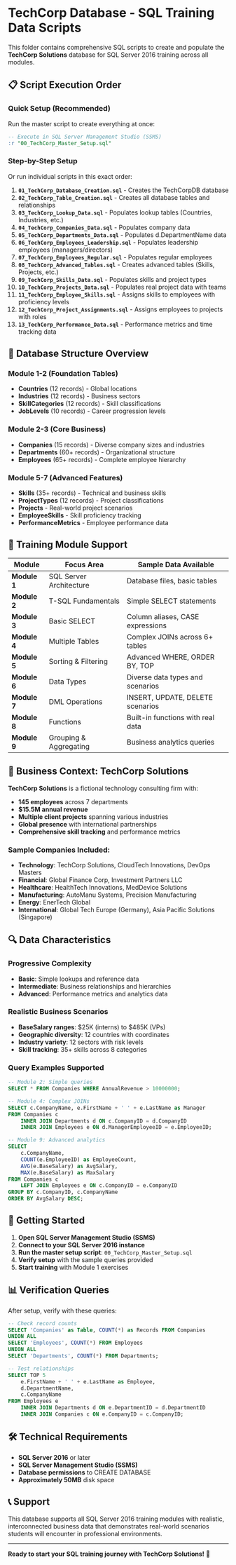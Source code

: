 # TechCorp Database - SQL Training Data Scripts

This folder contains comprehensive SQL scripts to create and populate the **TechCorp Solutions** database for SQL Server 2016 training across all modules.

## 📋 Script Execution Order

### **Quick Setup (Recommended)**
Run the master script to create everything at once:
```sql
-- Execute in SQL Server Management Studio (SSMS)
:r "00_TechCorp_Master_Setup.sql"
```

### **Step-by-Step Setup**
Or run individual scripts in this exact order:

1. **`01_TechCorp_Database_Creation.sql`** - Creates the TechCorpDB database
2. **`02_TechCorp_Table_Creation.sql`** - Creates all database tables and relationships
3. **`03_TechCorp_Lookup_Data.sql`** - Populates lookup tables (Countries, Industries, etc.)
4. **`04_TechCorp_Companies_Data.sql`** - Populates company data
5. **`05_TechCorp_Departments_Data.sql`** - Populates d.DepartmentName data
6. **`06_TechCorp_Employees_Leadership.sql`** - Populates leadership employees (managers/directors)
7. **`07_TechCorp_Employees_Regular.sql`** - Populates regular employees
8. **`08_TechCorp_Advanced_Tables.sql`** - Creates advanced tables (Skills, Projects, etc.)
9. **`09_TechCorp_Skills_Data.sql`** - Populates skills and project types
10. **`10_TechCorp_Projects_Data.sql`** - Populates real project data with teams
11. **`11_TechCorp_Employee_Skills.sql`** - Assigns skills to employees with proficiency levels
12. **`12_TechCorp_Project_Assignments.sql`** - Assigns employees to projects with roles
13. **`13_TechCorp_Performance_Data.sql`** - Performance metrics and time tracking data

## 🏢 Database Structure Overview

### **Module 1-2 (Foundation Tables)**
- **Countries** (12 records) - Global locations
- **Industries** (12 records) - Business sectors  
- **SkillCategories** (12 records) - Skill classifications
- **JobLevels** (10 records) - Career progression levels

### **Module 2-3 (Core Business)**
- **Companies** (15 records) - Diverse company sizes and industries
- **Departments** (60+ records) - Organizational structure
- **Employees** (65+ records) - Complete employee hierarchy

### **Module 5-7 (Advanced Features)**
- **Skills** (35+ records) - Technical and business skills
- **ProjectTypes** (12 records) - Project classifications
- **Projects** - Real-world project scenarios
- **EmployeeSkills** - Skill proficiency tracking
- **PerformanceMetrics** - Employee performance data

## 🎯 Training Module Support

| Module | Focus Area | Sample Data Available |
|--------|------------|----------------------|
| **Module 1** | SQL Server Architecture | Database files, basic tables |
| **Module 2** | T-SQL Fundamentals | Simple SELECT statements |
| **Module 3** | Basic SELECT | Column aliases, CASE expressions |
| **Module 4** | Multiple Tables | Complex JOINs across 6+ tables |
| **Module 5** | Sorting & Filtering | Advanced WHERE, ORDER BY, TOP |
| **Module 6** | Data Types | Diverse data types and scenarios |
| **Module 7** | DML Operations | INSERT, UPDATE, DELETE scenarios |
| **Module 8** | Functions | Built-in functions with real data |
| **Module 9** | Grouping & Aggregating | Business analytics queries |

## 💼 Business Context: TechCorp Solutions

**TechCorp Solutions** is a fictional technology consulting firm with:
- **145 employees** across 7 departments
- **$15.5M annual revenue**
- **Multiple client projects** spanning various industries
- **Global presence** with international partnerships
- **Comprehensive skill tracking** and performance metrics

### Sample Companies Included:
- **Technology**: TechCorp Solutions, CloudTech Innovations, DevOps Masters
- **Financial**: Global Finance Corp, Investment Partners LLC  
- **Healthcare**: HealthTech Innovations, MedDevice Solutions
- **Manufacturing**: AutoManu Systems, Precision Manufacturing
- **Energy**: EnerTech Global
- **International**: Global Tech Europe (Germany), Asia Pacific Solutions (Singapore)

## 🔍 Data Characteristics

### **Progressive Complexity**
- **Basic**: Simple lookups and reference data
- **Intermediate**: Business relationships and hierarchies  
- **Advanced**: Performance metrics and analytics data

### **Realistic Business Scenarios**
- **BaseSalary ranges**: $25K (interns) to $485K (VPs)
- **Geographic diversity**: 12 countries with coordinates
- **Industry variety**: 12 sectors with risk levels
- **Skill tracking**: 35+ skills across 8 categories

### **Query Examples Supported**
```sql
-- Module 2: Simple queries
SELECT * FROM Companies WHERE AnnualRevenue > 10000000;

-- Module 4: Complex JOINs
SELECT c.CompanyName, e.FirstName + ' ' + e.LastName as Manager
FROM Companies c
    INNER JOIN Departments d ON c.CompanyID = d.CompanyID
    INNER JOIN Employees e ON d.ManagerEmployeeID = e.EmployeeID;

-- Module 9: Advanced analytics
SELECT 
    c.CompanyName,
    COUNT(e.EmployeeID) as EmployeeCount,
    AVG(e.BaseSalary) as AvgSalary,
    MAX(e.BaseSalary) as MaxSalary
FROM Companies c
    LEFT JOIN Employees e ON c.CompanyID = e.CompanyID
GROUP BY c.CompanyID, c.CompanyName
ORDER BY AvgSalary DESC;
```

## 🚀 Getting Started

1. **Open SQL Server Management Studio (SSMS)**
2. **Connect to your SQL Server 2016 instance**
3. **Run the master setup script**: `00_TechCorp_Master_Setup.sql`
4. **Verify setup** with the sample queries provided
5. **Start training** with Module 1 exercises

## 📊 Verification Queries

After setup, verify with these queries:

```sql
-- Check record counts
SELECT 'Companies' as Table, COUNT(*) as Records FROM Companies
UNION ALL
SELECT 'Employees', COUNT(*) FROM Employees
UNION ALL  
SELECT 'Departments', COUNT(*) FROM Departments;

-- Test relationships
SELECT TOP 5
    e.FirstName + ' ' + e.LastName as Employee,
    d.DepartmentName,
    c.CompanyName
FROM Employees e
    INNER JOIN Departments d ON e.DepartmentID = d.DepartmentID
    INNER JOIN Companies c ON e.CompanyID = c.CompanyID;
```

## 🛠️ Technical Requirements

- **SQL Server 2016** or later
- **SQL Server Management Studio (SSMS)**
- **Database permissions** to CREATE DATABASE
- **Approximately 50MB** disk space

## 📞 Support

This database supports all SQL Server 2016 training modules with realistic, interconnected business data that demonstrates real-world scenarios students will encounter in professional environments.

---
**Ready to start your SQL training journey with TechCorp Solutions!** 🚀